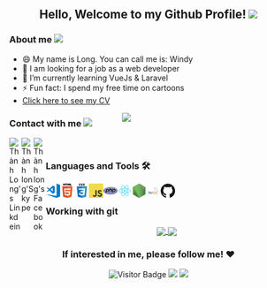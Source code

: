<h2 align=center>  Hello, Welcome to my Github Profile! <img src="https://media.giphy.com/media/bcKmIWkUMCjVm/giphy.gif" width="100" /></h2>

### About me <img src="https://emojis.slackmojis.com/emojis/images/1588315024/8823/hyperkitty.gif?1588315024" width="32px"/>
- 😄 My name is Long. You can call me is: Windy<br/>
- 🤔 I am looking for a job as a web developer<br/>
- 🌱 I’m currently learning VueJs & Laravel<br/> 
- ⚡ Fun fact: I spend my free time on cartoons<br/>
- [Click here to see my CV](https://nguyenthanhlong11.github.io/)
<p>
 <img align="right" src="https://raw.githubusercontent.com/nguyenthanhlong11/nguyenthanhlong11/master/Assets/programmer.gif" width="300px alt="programmergif">
</p>

### Contact with me <img src="https://raw.githubusercontent.com/nguyenthanhlong11/nguyenthanhlong11/master/Assets/handshake.gif" height="32px">
<a href="https://www.linkedin.com/in/thanh-long/">
  <img align="left" alt="Thành Long's Linkdein" width="22px" src="https://cdn.jsdelivr.net/npm/simple-icons@v3/icons/linkedin.svg" />
</a>
<a href="https://join.skype.com/invite/UwqRy00TIzKX">
  <img align="left" alt="Thành long'Skype" width="22px" src="http://simpleicon.com/wp-content/uploads/skype.png" />
</a>
<a href="https://www.facebook.com/thanh.long117/">
  <img align="left" alt="Thành long's Facebook" width="22px" src="https://cdn.jsdelivr.net/npm/simple-icons@v3/icons/facebook.svg" />
</a><br/>

### Languages and Tools 🛠
<a href="https://github.com/nguyenthanhlong11">
  <img align="left" alt="Visual Studio Code" width="26px"
  src="https://raw.githubusercontent.com/github/explore/80688e429a7d4ef2fca1e82350fe8e3517d3494d/topics/visual-studio-code/visual-studio-code.png" />
</a>

<a href="https://github.com/nguyenthanhlong11">
  <img align="left" alt="HTML5" width="26px"
   src="https://raw.githubusercontent.com/github/explore/80688e429a7d4ef2fca1e82350fe8e3517d3494d/topics/html/html.png" />
</a>
 
<a href="https://github.com/nguyenthanhlong11">
<img align="left" alt="CSS3" width="26px"
 src="https://raw.githubusercontent.com/github/explore/80688e429a7d4ef2fca1e82350fe8e3517d3494d/topics/css/css.png" />
</a>
 
<a href="https://github.com/nguyenthanhlong11">
  <img align="left" alt="JavaScript" width="26px"
   src="https://raw.githubusercontent.com/github/explore/80688e429a7d4ef2fca1e82350fe8e3517d3494d/topics/javascript/javascript.png" />
</a>
 
<a href="https://github.com/nguyenthanhlong11">
  <img align="left" alt="JavaScript" width="26px"
   src="https://raw.githubusercontent.com/github/explore/ccc16358ac4530c6a69b1b80c7223cd2744dea83/topics/php/php.png" />
 </a>
 
<a href="https://github.com/nguyenthanhlong11">
  <img align="left" alt="React.js" width="26px"
   src="https://raw.githubusercontent.com/github/explore/80688e429a7d4ef2fca1e82350fe8e3517d3494d/topics/react/react.png" />
</a>

<a href="https://github.com/nguyenthanhlong11">
  <img align="left" alt="Node.js" width="26px"
   src="https://raw.githubusercontent.com/github/explore/80688e429a7d4ef2fca1e82350fe8e3517d3494d/topics/nodejs/nodejs.png" />
</a>

<a href="https://github.com/nguyenthanhlong11">
 <img align="left" alt="MySQL" width="26px"
 src="https://raw.githubusercontent.com/github/explore/80688e429a7d4ef2fca1e82350fe8e3517d3494d/topics/mysql/mysql.png" />
</a>

<a href="https://github.com/nguyenthanhlong11">
  <img align="left" alt="GitHub" width="26px"
   src="https://raw.githubusercontent.com/github/explore/78df643247d429f6cc873026c0622819ad797942/topics/github/github.png" />
</a>
<br/>

### Working with git
<p align=center>
  <a href="https://github.com/nguyenthanhlong11">
    <img height=175 align="center" src="https://github-readme-stats.vercel.app/api?username=nguyenthanhlong11&show_icons=true&theme=gotham">
  </a>
  <a href="https://github.com/nguyenthanhlong11">
  <img height=175 align="center" src="https://github-readme-stats.vercel.app/api/top-langs/?username=nguyenthanhlong11&layout=compact&theme=gotham" />
  </a>
</p>
 
<div align="center">

### If interested in me, please follow me! ❤️

</div>
 
 <div align="center">
 
![Visitor Badge](https://visitor-badge.laobi.icu/badge?page_id=nguyenthanhlong11.nguyenthanhlong11)
<img href="https://github.com/nguyenthanhlong11" src="https://img.shields.io/github/stars/nguyenthanhlong11/nguyenthanhlong11"/>
<img href="https://github.com/nguyenthanhlong11" src="https://img.shields.io/github/forks/nguyenthanhlong11/nguyenthanhlong11"/>
 </div>
